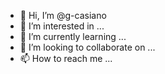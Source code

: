 - 👋 Hi, I’m @g-casiano
- 👀 I’m interested in ...
- 🌱 I’m currently learning ...
- 💞️ I’m looking to collaborate on ...
- 📫 How to reach me ...

<!---
g-casiano/g-casiano is a ✨ special ✨ repository because its `README.md` (this file) appears on your GitHub profile.
You can click the Preview link to take a look at your changes.
--->
